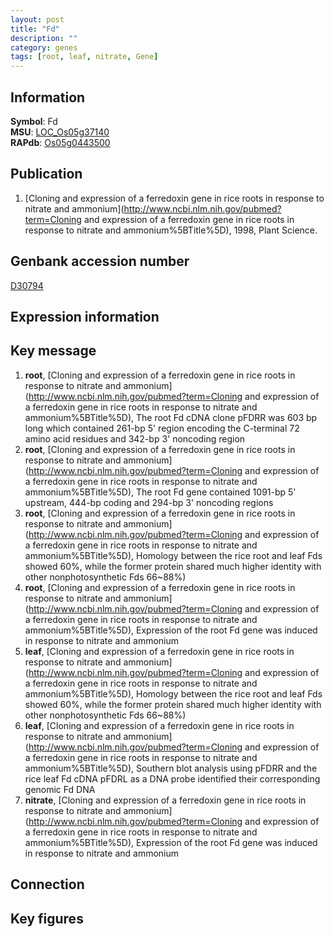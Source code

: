 ```yaml
---
layout: post
title: "Fd"
description: ""
category: genes
tags: [root, leaf, nitrate, Gene]
---
```


## Information
__Symbol__: Fd  
__MSU__: [LOC_Os05g37140](http://rice.plantbiology.msu.edu/cgi-bin/ORF_infopage.cgi?orf=LOC_Os05g37140)  
__RAPdb__: [Os05g0443500](http://rapdb.dna.affrc.go.jp/viewer/gbrowse_details/irgsp1?name=Os05g0443500)  

## Publication
1. [Cloning and expression of a ferredoxin gene in rice roots in response to nitrate and ammonium](http://www.ncbi.nlm.nih.gov/pubmed?term=Cloning and expression of a ferredoxin gene in rice roots in response to nitrate and ammonium%5BTitle%5D), 1998, Plant Science.

## Genbank accession number
[D30794](http://www.ncbi.nlm.nih.gov/nuccore/D30794)  

## Expression information

## Key message
1. __root__, [Cloning and expression of a ferredoxin gene in rice roots in response to nitrate and ammonium](http://www.ncbi.nlm.nih.gov/pubmed?term=Cloning and expression of a ferredoxin gene in rice roots in response to nitrate and ammonium%5BTitle%5D),  The root Fd cDNA clone pFDRR was 603 bp long which contained 261-bp 5' region encoding the C-terminal 72 amino acid residues and 342-bp 3' noncoding region
2. __root__, [Cloning and expression of a ferredoxin gene in rice roots in response to nitrate and ammonium](http://www.ncbi.nlm.nih.gov/pubmed?term=Cloning and expression of a ferredoxin gene in rice roots in response to nitrate and ammonium%5BTitle%5D),  The root Fd gene contained 1091-bp 5' upstream, 444-bp coding and 294-bp 3' noncoding regions
3. __root__, [Cloning and expression of a ferredoxin gene in rice roots in response to nitrate and ammonium](http://www.ncbi.nlm.nih.gov/pubmed?term=Cloning and expression of a ferredoxin gene in rice roots in response to nitrate and ammonium%5BTitle%5D),  Homology between the rice root and leaf Fds showed 60%, while the former protein shared much higher identity with other nonphotosynthetic Fds 66~88%)  
4. __root__, [Cloning and expression of a ferredoxin gene in rice roots in response to nitrate and ammonium](http://www.ncbi.nlm.nih.gov/pubmed?term=Cloning and expression of a ferredoxin gene in rice roots in response to nitrate and ammonium%5BTitle%5D),  Expression of the root Fd gene was induced in response to nitrate and ammonium
5. __leaf__, [Cloning and expression of a ferredoxin gene in rice roots in response to nitrate and ammonium](http://www.ncbi.nlm.nih.gov/pubmed?term=Cloning and expression of a ferredoxin gene in rice roots in response to nitrate and ammonium%5BTitle%5D),  Homology between the rice root and leaf Fds showed 60%, while the former protein shared much higher identity with other nonphotosynthetic Fds 66~88%)  
6. __leaf__, [Cloning and expression of a ferredoxin gene in rice roots in response to nitrate and ammonium](http://www.ncbi.nlm.nih.gov/pubmed?term=Cloning and expression of a ferredoxin gene in rice roots in response to nitrate and ammonium%5BTitle%5D),  Southern blot analysis using pFDRR and the rice leaf Fd cDNA pFDRL as a DNA probe identified their corresponding genomic Fd DNA
7. __nitrate__, [Cloning and expression of a ferredoxin gene in rice roots in response to nitrate and ammonium](http://www.ncbi.nlm.nih.gov/pubmed?term=Cloning and expression of a ferredoxin gene in rice roots in response to nitrate and ammonium%5BTitle%5D),  Expression of the root Fd gene was induced in response to nitrate and ammonium

## Connection

## Key figures


